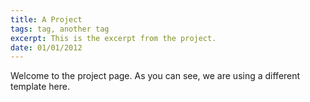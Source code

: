 ```yaml
---
title: A Project
tags: tag, another tag
excerpt: This is the excerpt from the project.
date: 01/01/2012
---
```

Welcome to the project page. As you can see, we are using a different template here.